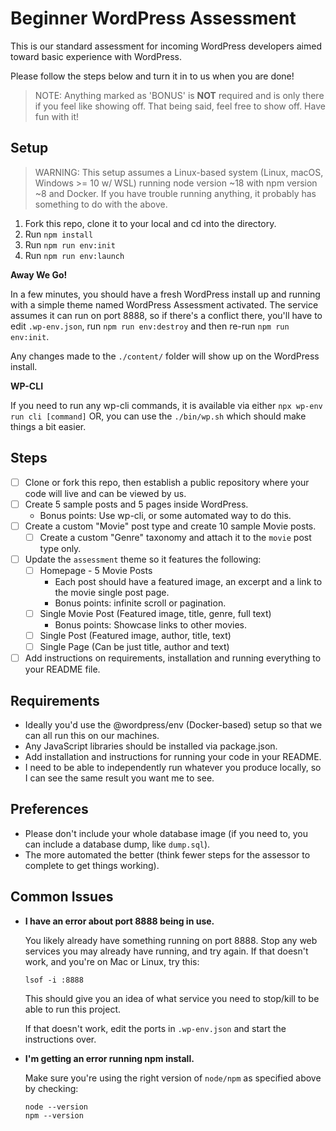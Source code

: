 # Beginner WordPress Assessment

This is our standard assessment for incoming WordPress developers aimed toward basic experience with WordPress.

Please follow the steps below and turn it in to us when you are done!

> NOTE: Anything marked as 'BONUS' is **NOT** required and is only there if you feel like showing off. That being said,
> feel free to show off. Have fun with it!

## Setup

> WARNING: This setup assumes a Linux-based system (Linux, macOS, Windows >= 10 w/ WSL) running node version ~18 with
> npm version ~8 and Docker. If you have trouble running anything, it probably has something to do with the above.

1. Fork this repo, clone it to your local and cd into the directory.
1. Run `npm install`
1. Run `npm run env:init`
1. Run `npm run env:launch`

**Away We Go!**

In a few minutes, you should have a fresh WordPress install up and running with a simple theme named WordPress
Assessment activated. The service assumes it can run on port 8888, so if there's a conflict there, you'll have to
edit `.wp-env.json`, run `npm run env:destroy` and then re-run `npm run env:init`.

Any changes made to the `./content/` folder will show up on the WordPress install.

**WP-CLI**

If you need to run any wp-cli commands, it is available via either `npx wp-env run cli [command]` OR, you can use
the `./bin/wp.sh` which should make things a bit easier.

## Steps

- [ ] Clone or fork this repo, then establish a public repository where your code will live and can be viewed by us.
- [ ] Create 5 sample posts and 5 pages inside WordPress.
    - Bonus points: Use wp-cli, or some automated way to do this.
- [ ] Create a custom "Movie" post type and create 10 sample Movie posts.
    - [ ] Create a custom "Genre" taxonomy and attach it to the `movie` post type only.
- [ ] Update the `assessment` theme so it features the following:
    - [ ] Homepage - 5 Movie Posts
        - Each post should have a featured image, an excerpt and a link to the movie single post page.
        - Bonus points: infinite scroll or pagination.
    - [ ] Single Movie Post (Featured image, title, genre, full text)
        - Bonus points: Showcase links to other movies.
    - [ ] Single Post (Featured image, author, title, text)
    - [ ] Single Page (Can be just title, author and text)
- [ ] Add instructions on requirements, installation and running everything to your README file.

## Requirements

- Ideally you'd use the @wordpress/env (Docker-based) setup so that we can all run this on our machines.
- Any JavaScript libraries should be installed via package.json.
- Add installation and instructions for running your code in your README.
- I need to be able to independently run whatever you produce locally, so I can see the same result you want me to see.

## Preferences

- Please don't include your whole database image (if you need to, you can include a database dump, like `dump.sql`).
- The more automated the better (think fewer steps for the assessor to complete to get things working).

## Common Issues

* **I have an error about port 8888 being in use.**

  You likely already have something running on port 8888. Stop any web services you may already have running, and try
  again. If that doesn't work, and you're on Mac or Linux, try this:
  ```shell
  lsof -i :8888
  ```
  This should give you an idea of what service you need to stop/kill to be able to run this project.

  If that doesn't work, edit the ports in `.wp-env.json` and start the instructions over.
  
  
* **I'm getting an error running npm install.**

  Make sure you're using the right version of `node/npm` as specified above by checking:
  
  ```shell
  node --version
  npm --version
  ```